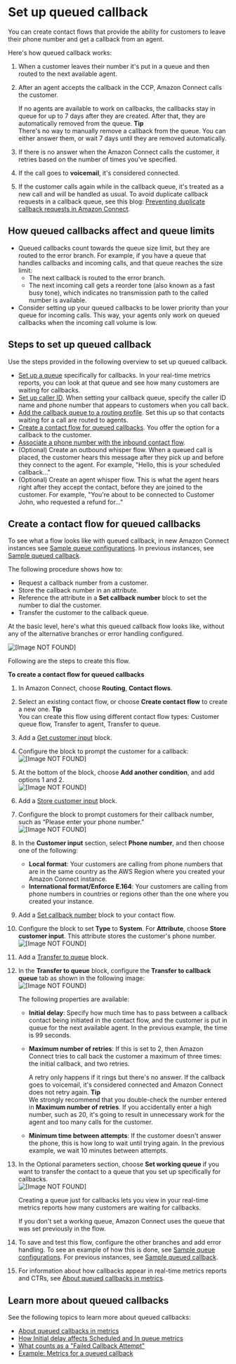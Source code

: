 # Set up queued callback<a name="setup-queued-callback"></a>

You can create contact flows that provide the ability for customers to leave their phone number and get a callback from an agent\. 

Here's how queued callback works: 

1. When a customer leaves their number it's put in a queue and then routed to the next available agent\.

1. After an agent accepts the callback in the CCP, Amazon Connect calls the customer\.

   If no agents are available to work on callbacks, the callbacks stay in queue for up to 7 days after they are created\. After that, they are automatically removed from the queue\.
**Tip**  
There's no way to manually remove a callback from the queue\. You can either answer them, or wait 7 days until they are removed automatically\.

1. If there is no answer when the Amazon Connect calls the customer, it retries based on the number of times you've specified\. 

1. If the call goes to **voicemail**, it's considered connected\.

1. If the customer calls again while in the callback queue, it's treated as a new call and will be handled as usual\. To avoid duplicate callback requests in a callback queue, see this blog: [Preventing duplicate callback requests in Amazon Connect](http://aws.amazon.com/blogs/contact-center/preventing-duplicate-callback-requests-in-amazon-connect/)\. 

## How queued callbacks affect and queue limits<a name="queued-callback-limits"></a>
+ Queued callbacks count towards the queue size limit, but they are routed to the error branch\. For example, if you have a queue that handles callbacks and incoming calls, and that queue reaches the size limit:
  + The next callback is routed to the error branch\.
  + The next incoming call gets a reorder tone \(also known as a fast busy tone\), which indicates no transmission path to the called number is available\.
+ Consider setting up your queued callbacks to be lower priority than your queue for incoming calls\. This way, your agents only work on queued callbacks when the incoming call volume is low\.

## Steps to set up queued callback<a name="setup-queued-callback-overview"></a>

Use the steps provided in the following overview to set up queued callback\. 
+ [Set up a queue](create-queue.md) specifically for callbacks\. In your real\-time metrics reports, you can look at that queue and see how many customers are waiting for callbacks\.
+ [Set up caller ID](queues-callerid.md)\. When setting your callback queue, specify the caller ID name and phone number that appears to customers when you call back\. 
+ [Add the callback queue to a routing profile](routing-profiles.md)\. Set this up so that contacts waiting for a call are routed to agents\. 
+ [Create a contact flow for queued callbacks](#queued-callback-contact-flow)\. You offer the option for a callback to the customer\. 
+ [Associate a phone number with the inbound contact flow](associate-phone-number.md)\. 
+ \(Optional\) Create an outbound whisper flow\. When a queued call is placed, the customer hears this message after they pick up and before they connect to the agent\. For example, "Hello, this is your scheduled callback\.\.\."
+ \(Optional\) Create an agent whisper flow\. This is what the agent hears right after they accept the contact, before they are joined to the customer\. For example, "You're about to be connected to Customer John, who requested a refund for\.\.\."

## Create a contact flow for queued callbacks<a name="queued-callback-contact-flow"></a>

To see what a flow looks like with queued callback, in new Amazon Connect instances see [Sample queue configurations](sample-queue-configurations.md)\. In previous instances, see [Sample queued callback](sample-queued-callback.md)\.

The following procedure shows how to:
+ Request a callback number from a customer\.
+ Store the callback number in an attribute\.
+ Reference the attribute in a **Set callback number** block to set the number to dial the customer\.
+ Transfer the customer to the callback queue\.

At the basic level, here's what this queued callback flow looks like, without any of the alternative branches or error handling configured\.

![\[Image NOT FOUND\]](http://docs.aws.amazon.com/connect/latest/adminguide/images/queued-callback-flow.png)

Following are the steps to create this flow\.

**To create a contact flow for queued callbacks**

1. In Amazon Connect, choose **Routing**, **Contact flows**\.

1. Select an existing contact flow, or choose **Create contact flow** to create a new one\.
**Tip**  
You can create this flow using different contact flow types: Customer queue flow, Transfer to agent, Transfer to queue\. 

1. Add a [Get customer input](get-customer-input.md) block\.

1. Configure the block to prompt the customer for a callback:   
![\[Image NOT FOUND\]](http://docs.aws.amazon.com/connect/latest/adminguide/images/get-customer-input-callback.png)

1. At the bottom of the block, choose **Add another condition**, and add options 1 and 2\.   
![\[Image NOT FOUND\]](http://docs.aws.amazon.com/connect/latest/adminguide/images/options-1-and-2.png)

1. Add a [Store customer input](store-customer-input.md) block\.

1. Configure the block to prompt customers for their callback number, such as “Please enter your phone number\.”  
![\[Image NOT FOUND\]](http://docs.aws.amazon.com/connect/latest/adminguide/images/store-customer-input.png)

1. In the **Customer input** section, select **Phone number**, and then choose one of the following: 
   + **Local format**: Your customers are calling from phone numbers that are in the same country as the AWS Region where you created your Amazon Connect instance\.
   + **International format/Enforce E\.164**: Your customers are calling from phone numbers in countries or regions other than the one where you created your instance\.

1. Add a [Set callback number](set-callback-number.md) block to your contact flow\.

1. Configure the block to set **Type** to **System**\. For **Attribute**, choose **Store customer input**\. This attribute stores the customer's phone number\.  
![\[Image NOT FOUND\]](http://docs.aws.amazon.com/connect/latest/adminguide/images/set-callback-number2.png)

1. Add a [Transfer to queue](transfer-to-queue.md) block\. 

1. In the **Transfer to queue** block, configure the **Transfer to callback queue** tab as shown in the following image:   
![\[Image NOT FOUND\]](http://docs.aws.amazon.com/connect/latest/adminguide/images/transfer-to-callback-queue-tab.png)

   The following properties are available:
   + **Initial delay**: Specify how much time has to pass between a callback contact being initiated in the contact flow, and the customer is put in queue for the next available agent\. In the previous example, the time is 99 seconds\.
   + **Maximum number of retries**: If this is set to 2, then Amazon Connect tries to call back the customer a maximum of three times: the initial callback, and two retries\. 

     A retry only happens if it rings but there's no answer\. If the callback goes to voicemail, it's considered connected and Amazon Connect does not retry again\.
**Tip**  
We strongly recommend that you double\-check the number entered in **Maximum number of retries**\. If you accidentally enter a high number, such as 20, it's going to result in unnecessary work for the agent and too many calls for the customer\.
   + **Minimum time between attempts**: If the customer doesn't answer the phone, this is how long to wait until trying again\. In the previous example, we wait 10 minutes between attempts\.

1. In the Optional parameters section, choose **Set working queue** if you want to transfer the contact to a queue that you set up specifically for callbacks\.   
![\[Image NOT FOUND\]](http://docs.aws.amazon.com/connect/latest/adminguide/images/transfer-to-callback-queue-tab-set-working-queue.png)

   Creating a queue just for callbacks lets you view in your real\-time metrics reports how many customers are waiting for callbacks\.

   If you don't set a working queue, Amazon Connect uses the queue that was set previously in the flow\.

1. To save and test this flow, configure the other branches and add error handling\. To see an example of how this is done, see [Sample queue configurations](sample-queue-configurations.md)\. For previous instances, see [Sample queued callback](sample-queued-callback.md)\. 

1. For information about how callbacks appear in real\-time metrics reports and CTRs, see [About queued callbacks in metrics](about-queued-callbacks.md)\. 

## Learn more about queued callbacks<a name="queued-callback-no-agents-available"></a>

See the following topics to learn more about queued callbacks:
+ [About queued callbacks in metrics](about-queued-callbacks.md)
+ [How Initial delay affects Scheduled and In queue metrics](scheduled-vs-inqueue.md)
+ [What counts as a "Failed Callback Attempt"](failed-callback-attempt.md)
+ [Example: Metrics for a queued callback](queued-callback-example.md)